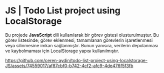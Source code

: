 # JS | Todo List project using LocalStorage
Bu projede **JavaScript** dili kullanılarak bir görev gistesi olusturulmuştur. Bu görev listesinde; görev eklenmesi, tamamlanan görevlerin işaretlenmesi veya silinmesine imkan sağlanmıştır. Bunun yanısıra, verilerin depolanması ve kaybolmaması için LocalStorage yapısı kullanılmıştır.

https://github.com/ceren-aydin/todo-list-project-using-localstorage-JS/assets/74559017/af87cbf0-b742-4cf2-afc9-4de476f5f3fb
